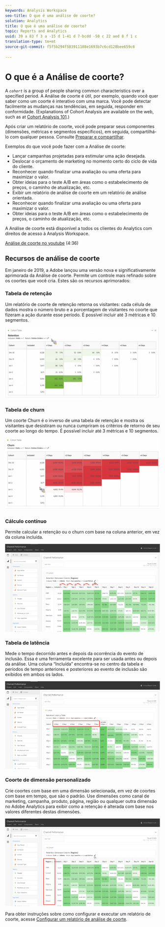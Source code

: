 ```yaml
---
keywords: Analysis Workspace
seo-title: O que é uma análise de coorte?
solution: Analytics
title: O que é uma análise de coorte?
topic: Reports and Analytics
uuid: 39 a 83 f 3 a -15 d 1-41 d 7-bcdd -50 c 22 aed 8 f 1 c
translation-type: tm+mt
source-git-commit: f5f5b294f503911108e1693b7c6cd128bee659c6

---
```



# O que é a Análise de coorte?

A *`cohort`* is a group of people sharing common characteristics over a specified period. A Análise de coorte é útil, por exemplo, quando você quer saber como um coorte é interativo com uma marca. Você pode detectar facilmente as mudanças nas tendências, em seguida, responder em conformidade. (Explanations of Cohort Analysis are available on the web, such as at [Cohort Analysis 101](https://en.wikipedia.org/wiki/Cohort_analysis).)

Após criar um relatório de coorte, você pode preparar seus componentes (dimensões, métricas e segmentos específicos), em seguida, compartilhá-lo com qualquer pessoa. Consulte [Preparar e compartilhar](../../../../analyze/analysis-workspace/curate-share/curate.md#concept_4A9726927E7C44AFA260E2BB2721AFC6).

Exemplos do que você pode fazer com a Análise de coorte:

* Lançar campanhas projetadas para estimular uma ação desejada.
* Deslocar o orçamento de marketing no momento certo do ciclo de vida do cliente.
* Reconhecer quando finalizar uma avaliação ou uma oferta para maximizar o valor.
* Obter ideias para o teste A/B em áreas como o estabelecimento de preços, o caminho de atualização, etc.
* Exibir um relatório de análise de coorte em um relatório de análise orientada.
* Reconhecer quando finalizar uma avaliação ou uma oferta para maximizar o valor.
* Obter ideias para o teste A/B em áreas como o estabelecimento de preços, o caminho de atualização, etc.

A Análise de coorte está disponível a todos os clientes do Analytics com direitos de acesso à Analysis Workspace.

[Análise de coorte no youtube](https://www.youtube.com/watch?v=kqOIYrvV-co&index=45&list=PL2tCx83mn7GuNnQdYGOtlyCu0V5mEZ8sS) (4:36)

## Recursos de análise de coorte

Em janeiro de 2019, a Adobe lançou uma versão nova e significativamente aprimorada da Análise de coorte. Permite um controle mais refinado sobre os coortes que você cria. Estes são os recursos aprimorados:

### Tabela de retenção

Um relatório de coorte de retenção retorna os visitantes: cada célula de dados mostra o número bruto e a porcentagem de visitantes no coorte que fizeram a ação durante esse período. É possível incluir até 3 métricas e 10 segmentos.

![](assets/retention-report.png)

### Tabela de churn

Um coorte Churn é o inverso de uma tabela de retenção e mostra os visitantes que desistiram ou nunca cumpriram os critérios de retorno de seu coorte ao longo do tempo. É possível incluir até 3 métricas e 10 segmentos.

![](assets/churn-report.png)

### Cálculo contínuo

Permite calcular a retenção ou o churn com base na coluna anterior, em vez da coluna incluída.

![](assets/cohort-rolling-calculation.png)

### Tabela de latência

Mede o tempo decorrido antes e depois da ocorrência do evento de inclusão. Essa é uma ferramenta excelente para ser usada antes ou depois da análise. Uma coluna “Incluída” encontra-se no centro da tabela e períodos de tempo anteriores e posteriores ao evento de inclusão são exibidos em ambos os lados.

![](assets/cohort-latency.png)

### Coorte de dimensão personalizado

Crie coortes com base em uma dimensão selecionada, em vez de coortes com base em tempo, que são o padrão. Use dimensões como canal de marketing, campanha, produto, página, região ou qualquer outra dimensão no Adobe Analytics para exibir como a retenção é alterada com base nos valores diferentes destas dimensões.

![](assets/cohort-customizable-cohort-row.png)

Para obter instruções sobre como configurar e executar um relatório de coorte, acesse [Configurar um relatório de análise de coorte](/help/analyze/analysis-workspace/visualizations/cohort-table/t-cohort.md).

